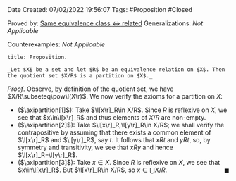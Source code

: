<br />
<br />

Date Created: 07/02/2022 19:56:07
Tags: #Proposition #Closed 

Proved by: [Same equivalence class $\Leftrightarrow$ related](Same%20equivalence%20class%20iff%20related.md)
Generalizations: _Not Applicable_

Counterexamples: _Not Applicable_

``` ad-Proposition
title: Proposition.

_Let $X$ be a set and let $R$ be an equivalence relation on $X$. Then the quotient set $X/R$ is a partition on $X$._

```

_Proof_. Observe, by definition of the quotient set, we have $X/R\subseteq\pow\l(X\r)$. We now verify the axioms for a partition on $X$:
* ($\axipartition[1]$): Take $\l[x\r]_R\in X/R$. Since $R$ is reflexive on $X$, we see that $x\in\l[x\r]_R$ and thus elements of $X/R$ are non-empty.
* ($\axipartition[2]$): Take $\l[x\r]_R,\l[y\r]_R\in X/R$; we shall verify the contrapositive by assuming that there exists a common element of $\l[x\r]_R$ and $\l[y\r]_R$, say $t$. It follows that $xRt$ and $yRt$, so, by symmetry and transitivity, we see that $xRy$ and hence $\l[x\r]_R=\l[y\r]_R$.
* ($\axipartition[3]$): Take $x\in X$. Since $R$ is reflexive on $X$, we see that $x\in\l[x\r]_R$. But $\l[x\r]_R\in X/R$, so $x\in\bigcup X/R$.<span style="float:right;">$\blacksquare$</span>
